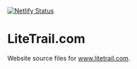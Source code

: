 [![Netlify Status](https://api.netlify.com/api/v1/badges/12b3e6d4-4e8e-4c29-a43d-c3c6cadfd8ef/deploy-status)](https://app.netlify.com/sites/litetrail/deploys)

# LiteTrail.com

Website source files for www.litetrail.com.
